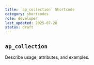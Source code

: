 ```yaml
---
title: `ap_collection` Shortcode
category: shortcodes
role: developer
last_updated: 2025-07-28
status: draft
---
```


## `ap_collection`

Describe usage, attributes, and examples.
